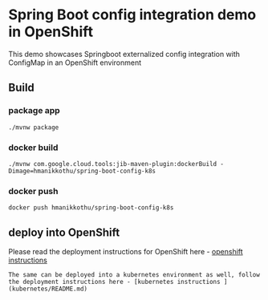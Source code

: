 # Spring Boot config integration demo in OpenShift 

This demo showcases Springboot externalized config integration with ConfigMap in an OpenShift environment  

## Build

### package app
```
./mvnw package
```

### docker build
```
./mvnw com.google.cloud.tools:jib-maven-plugin:dockerBuild -Dimage=hmanikkothu/spring-boot-config-k8s
```

### docker push 
```
docker push hmanikkothu/spring-boot-config-k8s
```

## deploy into OpenShift 

Please read the deployment instructions for OpenShift here - [openshift instructions ](openshift/README.md)


```
The same can be deployed into a kubernetes environment as well, follow the deployment instructions here - [kubernetes instructions ](kubernetes/README.md)
```

